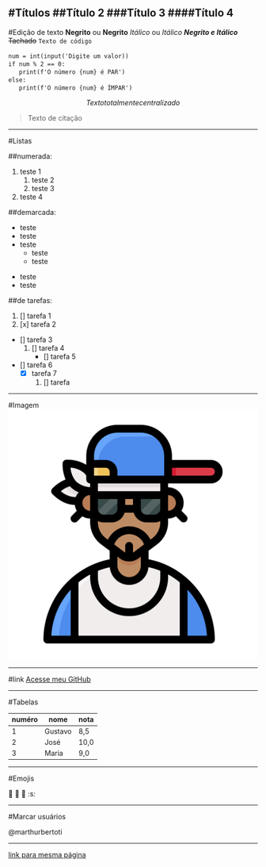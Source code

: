 #Títulos
##Título 2
###Título 3
####Título 4
---

#Edição de texto
**Negrito** ou __Negrito__
*Itálico* ou _Itálico_
__*Negrito e Itálico*__
~~Tachado~~
`Texto de código`
```
num = int(input('Digite um valor))
if num % 2 == 0:
   print(f'O número {num} é PAR')
else:
   print(f'O número {num} é ÍMPAR')
```
$$
Texto totalmente centralizado
$$
> Texto de citação

---

#Listas

##numerada:

1. teste 1
   1. teste 2
   1. teste 3
1. teste 4

##demarcada:

* teste
* teste
* teste
   * teste
   - teste
- teste
- teste

##de tarefas:

1. [] tarefa 1
1. [x] tarefa 2
- [] tarefa 3
   1. [] tarefa 4
      - [] tarefa 5
- [] tarefa 6
   - [x] tarefa 7
      1. [] tarefa

---

#Imagem
![Rapper](../imagens/rapper.png)

---

#link
[Acesse meu GitHub](https://github.com/arthurbertoti)

---

#Tabelas

numéro|nome|nota
---|---|---
1|Gustavo|8,5
2|José|10,0
3|Maria|9,0

---

#Emojis

:vulcan_salute:
:monkey:
:dog:
:s:

---

#Marcar usuários

@marthurbertoti


--- 
[link para mesma página](https://arthurbertoti/estudos/markdown/markdown.md#link)